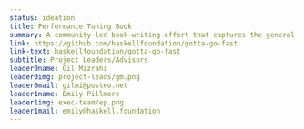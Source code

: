 ```yaml
---
status: ideation
title: Performance Tuning Book
summary: A community-led book-writing effort that captures the general wisdom for how to make Haskell programs go fast.
link: https://github.com/haskellfoundation/gotta-go-fast
link-text: haskellfoundation/gotta-go-fast
subtitle: Project Leaders/Advisors
leader0name: Gil Mizrahi
leader0img: project-leads/gm.png
leader0mail: gilmi@posteo.net
leader1name: Emily Pillmore
leader1img: exec-team/ep.png
leader1mail: emily@haskell.foundation
---
```

